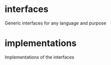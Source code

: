# interfaces
Generic interfaces for any language and purpose

# implementations
Implementations of the interfaces